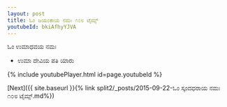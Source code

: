 ```yaml
---
layout: post
title: ಓಂ ಜಯಂತಾಯ ನಮಃ ೧೦೮ ಟೈಮ್ಸ್
youtubeId: bkiAfhyYJVA
---
```

 
 
 ಓಂ ಉಮಾಧವಯ ನಮಃ  
 
 -  ಉಮಾ ದೇವಿಯ ಪತಿ ಯಾರು 
 
  
 
  
 
 
 
 
 
 


{% include youtubePlayer.html id=page.youtubeId %}
 
[Next]({{ site.baseurl }}{% link  split2/_posts/2015-09-22-ಓಂ ಸ್ಕಂದಧರಾಯ ನಮಃ ೧೦೮ ಟೈಮ್ಸ್.md%})
 
